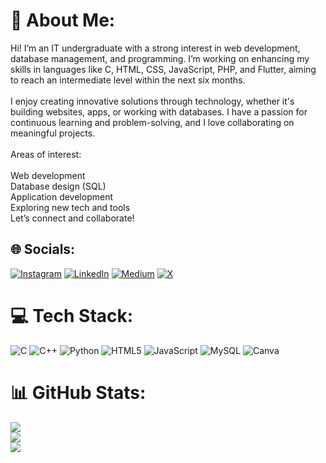 # 💫 About Me:
Hi! I’m an IT undergraduate with a strong interest in web development, database management, and programming. I’m working on enhancing my skills in languages like C, HTML, CSS, JavaScript, PHP, and Flutter, aiming to reach an intermediate level within the next six months.<br><br>I enjoy creating innovative solutions through technology, whether it's building websites, apps, or working with databases. I have a passion for continuous learning and problem-solving, and I love collaborating on meaningful projects.<br><br>Areas of interest:<br><br>Web development<br>Database design (SQL)<br>Application development<br>Exploring new tech and tools<br>Let’s connect and collaborate!


## 🌐 Socials:
[![Instagram](https://img.shields.io/badge/Instagram-%23E4405F.svg?logo=Instagram&logoColor=white)](https://instagram.com/theiyappan) [![LinkedIn](https://img.shields.io/badge/LinkedIn-%230077B5.svg?logo=linkedin&logoColor=white)](https://linkedin.com/in/theiyappan) [![Medium](https://img.shields.io/badge/Medium-12100E?logo=medium&logoColor=white)](https://medium.com/@theiyappan) [![X](https://img.shields.io/badge/X-black.svg?logo=X&logoColor=white)](https://x.com/theiyappan) 

# 💻 Tech Stack:
![C](https://img.shields.io/badge/c-%2300599C.svg?style=for-the-badge&logo=c&logoColor=white) ![C++](https://img.shields.io/badge/c++-%2300599C.svg?style=for-the-badge&logo=c%2B%2B&logoColor=white) ![Python](https://img.shields.io/badge/python-3670A0?style=for-the-badge&logo=python&logoColor=ffdd54) ![HTML5](https://img.shields.io/badge/html5-%23E34F26.svg?style=for-the-badge&logo=html5&logoColor=white) ![JavaScript](https://img.shields.io/badge/javascript-%23323330.svg?style=for-the-badge&logo=javascript&logoColor=%23F7DF1E) ![MySQL](https://img.shields.io/badge/mysql-4479A1.svg?style=for-the-badge&logo=mysql&logoColor=white) ![Canva](https://img.shields.io/badge/Canva-%2300C4CC.svg?style=for-the-badge&logo=Canva&logoColor=white)
# 📊 GitHub Stats:
![](https://github-readme-stats.vercel.app/api?username=theiyappan&theme=dark&hide_border=false&include_all_commits=false&count_private=false)<br/>
![](https://github-readme-streak-stats.herokuapp.com/?user=theiyappan&theme=dark&hide_border=false)<br/>
![](https://github-readme-stats.vercel.app/api/top-langs/?username=theiyappan&theme=dark&hide_border=false&include_all_commits=false&count_private=false&layout=compact)
